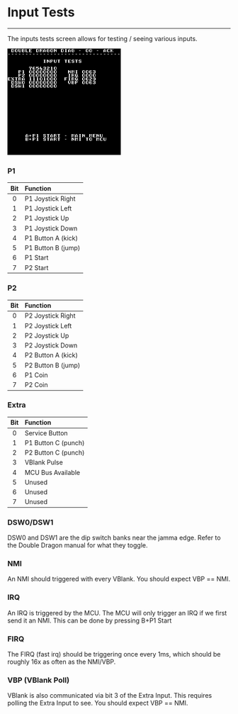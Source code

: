 # Input Tests
---
The inputs tests screen allows for testing / seeing various inputs.

![input tests screen](images/input_tests.png)

### P1
| Bit | Function           |
|:---:| :------------------|
|  0  | P1 Joystick Right  |
|  1  | P1 Joystick Left   |
|  2  | P1 Joystick Up     |
|  3  | P1 Joystick Down   |
|  4  | P1 Button A (kick) |
|  5  | P1 Button B (jump) |
|  6  | P1 Start           |
|  7  | P2 Start           |

### P2
| Bit | Function           |
|:---:| :------------------|
|  0  | P2 Joystick Right  |
|  1  | P2 Joystick Left   |
|  2  | P2 Joystick Up     |
|  3  | P2 Joystick Down   |
|  4  | P2 Button A (kick) |
|  5  | P2 Button B (jump) |
|  6  | P1 Coin            |
|  7  | P2 Coin            |

### Extra
| Bit | Function           |
|:---:| :------------------|
|  0  | Service Button     |
|  1  | P1 Button C (punch)|
|  2  | P2 Button C (punch)|
|  3  | VBlank Pulse       |
|  4  | MCU Bus Available  |
|  5  | Unused             |
|  6  | Unused             |
|  7  | Unused             |

### DSW0/DSW1
DSW0 and DSW1 are the dip switch banks near the jamma edge.  Refer to the
Double Dragon manual for what they toggle.

### NMI
An NMI should triggered with every VBlank.  You should expect VBP == NMI.

### IRQ
An IRQ is triggered by the MCU.  The MCU will only trigger an IRQ if we first
send it an NMI.  This can be done by pressing B+P1 Start

### FIRQ
The FIRQ (fast irq) should be triggering once every 1ms, which should be roughly
16x as often as the NMI/VBP.

### VBP (VBlank Poll)
VBlank is also communicated via bit 3 of the Extra Input.  This requires polling
the Extra Input to see.  You should expect VBP == NMI.

